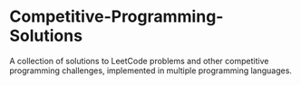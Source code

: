 # Competitive-Programming-Solutions
A collection of solutions to LeetCode problems and other competitive programming challenges, implemented in multiple programming languages.

